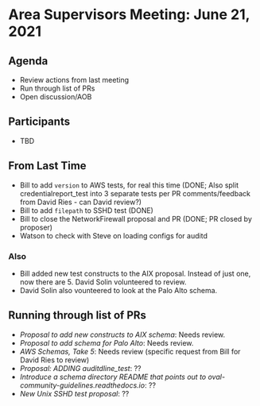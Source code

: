 # Area Supervisors Meeting: June 21, 2021

## Agenda
- Review actions from last meeting
- Run through list of PRs
- Open discussion/AOB

## Participants
- TBD

## From Last Time
- Bill to add `version` to AWS tests, for real this time (DONE; Also split credentialreport_test into 3 separate tests per PR comments/feedback from David Ries - can David review?)
- Bill to add `filepath` to SSHD test (DONE)
- Bill to close the NetworkFirewall proposal and PR (DONE; PR closed by proposer)
- Watson to check with Steve on loading configs for auditd

### Also
- Bill added new test constructs to the AIX proposal. Instead of just one, now there are 5. David Solin volunteered to review.
- David Solin also vounteered to look at the Palo Alto schema.

## Running through list of PRs
- _Proposal to add new constructs to AIX schema_: Needs review.
- _Proposal to add schema for Palo Alto_: Needs review.
- _AWS Schemas, Take 5_: Needs review (specific request from Bill for David Ries to review)
- _Proposal: ADDING auditdline_test_: ??
- _Introduce a schema directory README that points out to oval-community-guidelines.readthedocs.io_: ??
- _New Unix SSHD test proposal_: ??
